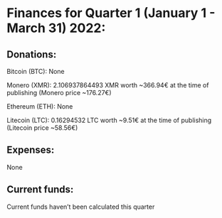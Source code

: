 # Finances for Quarter 1 (January 1 - March 31) 2022:


## Donations:

Bitcoin (BTC): None

Monero (XMR): 2.106937864493 XMR worth ~366.94€ at the time of publishing (Monero price ~176.27€)

Ethereum (ETH): None

Litecoin (LTC): 0.16294532 LTC worth ~9.51€ at the time of publishing (Litecoin price ~58.56€)


## Expenses:

None


## Current funds:

Current funds haven’t been calculated this quarter
